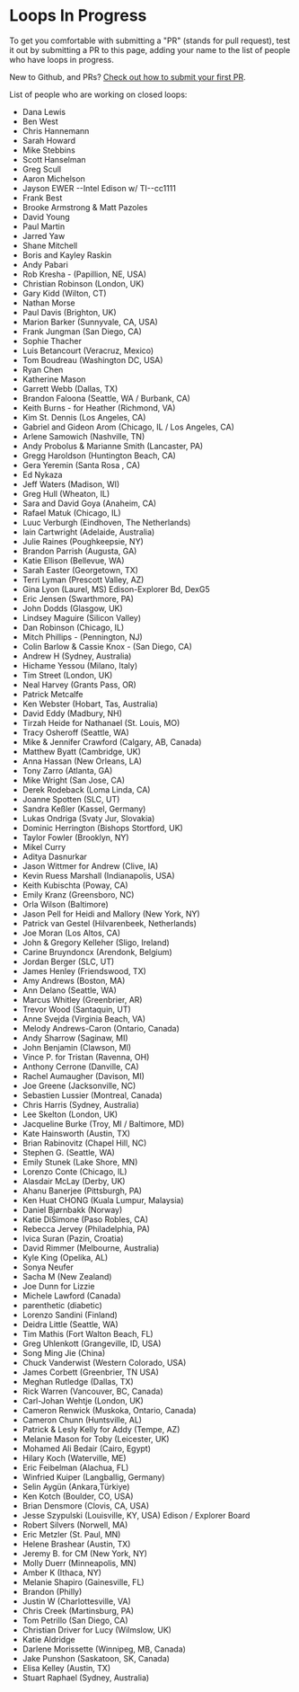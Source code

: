 # Loops In Progress

To get you comfortable with submitting a "PR" (stands for pull request), test it out by submitting a PR to this page, adding your name to the list of people who have loops in progress. 

New to Github, and PRs? [Check out how to submit your first PR](../../../../docs/docs/Resources/my-first-pr.md).

List of people who are working on closed loops:

- Dana Lewis
- Ben West
- Chris Hannemann
- Sarah Howard
- Mike Stebbins
- Scott Hanselman
- Greg Scull
- Aaron Michelson
- Jayson EWER --Intel Edison w/ TI--cc1111
- Frank Best
- Brooke Armstrong & Matt Pazoles
- David Young
- Paul Martin
- Jarred Yaw
- Shane Mitchell
- Boris and Kayley Raskin
- Andy Pabari
- Rob Kresha - (Papillion, NE, USA)
- Christian Robinson (London, UK)
- Gary Kidd (Wilton, CT)
- Nathan Morse
- Paul Davis (Brighton, UK)
- Marion Barker (Sunnyvale, CA, USA)
- Frank Jungman (San Diego, CA)
- Sophie Thacher
- Luis Betancourt (Veracruz, Mexico)
- Tom Boudreau (Washington DC, USA)
- Ryan Chen
- Katherine Mason
- Garrett Webb (Dallas, TX)
- Brandon Faloona (Seattle, WA / Burbank, CA)
- Keith Burns - for Heather (Richmond, VA)
- Kim St. Dennis (Los Angeles, CA)
- Gabriel and Gideon Arom (Chicago, IL / Los Angeles, CA)
- Arlene Samowich (Nashville, TN)
- Andy Probolus & Marianne Smith (Lancaster, PA)
- Gregg Haroldson (Huntington Beach, CA)
- Gera Yeremin (Santa Rosa , CA)
- Ed Nykaza
- Jeff Waters (Madison, WI)
- Greg Hull (Wheaton, IL)
- Sara and David Goya (Anaheim, CA)
- Rafael Matuk (Chicago, IL)
- Luuc Verburgh (Eindhoven, The Netherlands)
- Iain Cartwright (Adelaide, Australia)
- Julie Raines (Poughkeepsie, NY)
- Brandon Parrish (Augusta, GA)
- Katie Ellison (Bellevue, WA)
- Sarah Easter (Georgetown, TX)
- Terri Lyman (Prescott Valley, AZ)
- Gina Lyon (Laurel, MS) Edison-Explorer Bd, DexG5
- Eric Jensen (Swarthmore, PA)
- John Dodds (Glasgow, UK)
- Lindsey Maguire (Silicon Valley)
- Dan Robinson (Chicago, IL)
- Mitch Phillips - (Pennington, NJ)
- Colin Barlow & Cassie Knox - (San Diego, CA)
- Andrew H (Sydney, Australia)
- Hichame Yessou (Milano, Italy)
- Tim Street (London, UK)
- Neal Harvey (Grants Pass, OR)
- Patrick Metcalfe
- Ken Webster (Hobart, Tas, Australia)
- David Eddy (Madbury, NH)
- Tirzah Heide for Nathanael (St. Louis, MO)
- Tracy Osheroff (Seattle, WA)
- Mike & Jennifer Crawford (Calgary, AB, Canada)
- Matthew Byatt (Cambridge, UK)
- Anna Hassan (New Orleans, LA)
- Tony Zarro (Atlanta, GA)
- Mike Wright (San Jose, CA)
- Derek Rodeback (Loma Linda, CA)
- Joanne Spotten (SLC, UT)
- Sandra Keßler (Kassel, Germany)
- Lukas Ondriga (Svaty Jur, Slovakia)
- Dominic Herrington (Bishops Stortford, UK)
- Taylor Fowler (Brooklyn, NY)
- Mikel Curry
- Aditya Dasnurkar
- Jason Wittmer for Andrew (Clive, IA)
- Kevin Ruess Marshall (Indianapolis, USA)
- Keith Kubischta (Poway, CA)
- Emily Kranz (Greensboro, NC)
- Orla Wilson (Baltimore)
- Jason Pell for Heidi and Mallory (New York, NY)
- Patrick van Gestel (Hilvarenbeek, Netherlands)
- Joe Moran (Los Altos, CA)
- John & Gregory Kelleher (Sligo, Ireland)
- Carine Bruyndoncx (Arendonk, Belgium)
- Jordan Berger (SLC, UT)
- James Henley (Friendswood, TX)
- Amy Andrews (Boston, MA)
- Ann Delano (Seattle, WA)
- Marcus Whitley (Greenbrier, AR)
- Trevor Wood (Santaquin, UT)
- Anne Svejda (Virginia Beach, VA)
- Melody Andrews-Caron (Ontario, Canada)
- Andy Sharrow (Saginaw, MI)
- John Benjamin (Clawson, MI)
- Vince P. for Tristan (Ravenna, OH)
- Anthony Cerrone (Danville, CA)
- Rachel Aumaugher (Davison, MI)
- Joe Greene (Jacksonville, NC)
- Sebastien Lussier (Montreal, Canada)
- Chris Harris (Sydney, Australia)
- Lee Skelton (London, UK)
- Jacqueline Burke (Troy, MI / Baltimore, MD)
- Kate Hainsworth (Austin, TX)
- Brian Rabinovitz (Chapel Hill, NC)
- Stephen G. (Seattle, WA) 
- Emily Stunek (Lake Shore, MN)
- Lorenzo Conte (Chicago, IL)
- Alasdair McLay (Derby, UK)
- Ahanu Banerjee (Pittsburgh, PA)
- Ken Huat CHONG (Kuala Lumpur, Malaysia)
- Daniel Bjørnbakk (Norway)
- Katie DiSimone (Paso Robles, CA)
- Rebecca Jervey (Philadelphia, PA)
- Ivica Suran (Pazin, Croatia)
- David Rimmer (Melbourne, Australia)
- Kyle King (Opelika, AL)
- Sonya Neufer
- Sacha M (New Zealand)
- Joe Dunn for Lizzie
- Michele Lawford (Canada)
- parenthetic (diabetic)
- Lorenzo Sandini (Finland)
- Deidra Little (Seattle, WA)
- Tim Mathis (Fort Walton Beach, FL)
- Greg Uhlenkott (Grangeville, ID, USA)
- Song Ming Jie (China)
- Chuck Vanderwist (Western Colorado, USA)
- James Corbett (Greenbrier, TN USA)
- Meghan Rutledge (Dallas, TX)
- Rick Warren (Vancouver, BC, Canada)
- Carl-Johan Wehtje (London, UK)
- Cameron Renwick (Muskoka, Ontario, Canada)
- Cameron Chunn (Huntsville, AL)
- Patrick & Lesly Kelly for Addy (Tempe, AZ)
- Melanie Mason for Toby (Leicester, UK)
- Mohamed Ali Bedair (Cairo, Egypt)
- Hilary Koch (Waterville, ME)
- Eric Feibelman (Alachua, FL)
- Winfried Kuiper (Langballig, Germany)
- Selin Aygün (Ankara,Türkiye)
- Ken Kotch (Boulder, CO, USA)
- Brian Densmore (Clovis, CA, USA)
- Jesse Szypulski (Louisville, KY, USA) Edison / Explorer Board
- Robert Silvers (Norwell, MA)
- Eric Metzler (St. Paul, MN)
- Helene Brashear (Austin, TX)
- Jeremy B. for CM (New York, NY)
- Molly Duerr (Minneapolis, MN)
- Amber K (Ithaca, NY)
- Melanie Shapiro (Gainesville, FL)
- Brandon (Philly)
- Justin W (Charlottesville, VA)
- Chris Creek (Martinsburg, PA)
- Tom Petrillo (San Diego, CA)
- Christian Driver for Lucy (Wilmslow, UK)
- Katie Aldridge
- Darlene Morissette (Winnipeg, MB, Canada)
- Jake Punshon (Saskatoon, SK, Canada)
- Elisa Kelley (Austin, TX)
- Stuart Raphael (Sydney, Australia)
